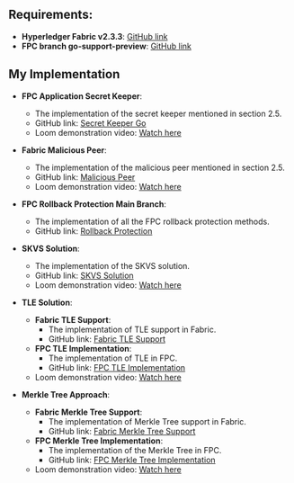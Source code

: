 ## Requirements:

- **Hyperledger Fabric v2.3.3**: [GitHub link](https://github.com/hyperledger/fabric/releases/tag/v2.3.3)
- **FPC branch go-support-preview**: [GitHub link](https://github.com/chenchanglew/fabric-private-chaincode/tree/go-support-preview)

## My Implementation

- **FPC Application Secret Keeper**:
  - The implementation of the secret keeper mentioned in section 2.5.
  - GitHub link: [Secret Keeper Go](https://github.com/chenchanglew/fabric-private-chaincode/tree/thesis/rollback-protection-zac/samples/chaincode/secret-keeper-go)
  - Loom demonstration video: [Watch here](https://www.loom.com/share/e3dca62f8df849229e2c6414fd374289?sid=473acda1-92ac-4ad6-89c4-ddb2f5786dd5)

- **Fabric Malicious Peer**:
  - The implementation of the malicious peer mentioned in section 2.5.
  - GitHub link: [Malicious Peer](https://github.com/chenchanglew/fabric/tree/feature/malicious-peer)
  - Loom demonstration video: [Watch here](https://www.loom.com/share/e540bf6395f94ab8ba547bd43942d063?sid=b32de7ea-e5d7-43ef-9e06-bf11b3cfc6ff)

- **FPC Rollback Protection Main Branch**:
  - The implementation of all the FPC rollback protection methods.
  - GitHub link: [Rollback Protection](https://github.com/chenchanglew/fabric-private-chaincode/tree/thesis/rollback-protection-zac)

- **SKVS Solution**:
  - The implementation of the SKVS solution.
  - GitHub link: [SKVS Solution](https://github.com/chenchanglew/fabric-private-chaincode/pull/3)
  - Loom demonstration video: [Watch here](https://www.loom.com/share/4790cd0cba9e4433879083b41158d42d?sid=a0f367e7-dc49-4065-926d-df7b2fbf55a1)

- **TLE Solution**:
  - **Fabric TLE Support**:
    - The implementation of TLE support in Fabric.
    - GitHub link: [Fabric TLE Support](https://github.com/chenchanglew/fabric/tree/feature/support-TLE)
  - **FPC TLE Implementation**:
    - The implementation of TLE in FPC.
    - GitHub link: [FPC TLE Implementation](https://github.com/chenchanglew/fabric-private-chaincode/tree/thesis/tle-solution)
  - Loom demonstration video: [Watch here](https://www.loom.com/share/4e8814304bcd49c9860861be524febbd?sid=c64b4cdb-0ae3-4125-93af-f369349f11f8)

- **Merkle Tree Approach**:
  - **Fabric Merkle Tree Support**:
    - The implementation of Merkle Tree support in Fabric.
    - GitHub link: [Fabric Merkle Tree Support](https://github.com/chenchanglew/fabric/tree/feature/support-merkle)
  - **FPC Merkle Tree Implementation**:
    - The implementation of the Merkle Tree in FPC.
    - GitHub link: [FPC Merkle Tree Implementation](https://github.com/chenchanglew/fabric-private-chaincode/tree/thesis/merkle-solution)
  - Loom demonstration video: [Watch here](https://www.loom.com/share/632e389fc03540c4ae1de35440ccbbd1?sid=29d97578-61f5-43a8-b791-6ee5cce450ec)
